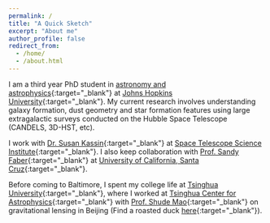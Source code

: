 ```yaml
---
permalink: /
title: "A Quick Sketch"
excerpt: "About me"
author_profile: false
redirect_from: 
  - /home/
  - /about.html
---
```


I am a third year PhD student in [astronomy and astrophysics](http://physics-astronomy.jhu.edu/){:target="_blank"}  at [Johns Hopkins University](https://www.jhu.edu/){:target="_blank"}. My current research involves understanding galaxy formation, dust geometry and star formation features using large extragalactic surveys conducted on the Hubble Space Telescope (CANDELS, 3D-HST, etc).

I work with [Dr. Susan Kassin](http://www.susankassin.com/){:target="_blank"} at [Space Telescope Science Institute](http://www.stsci.edu){:target="_blank"}. I also keep collaboration with [Prof. Sandy Faber](http://www.ucolick.org/~faber/){:target="_blank"} at [University of California, Santa Cruz](http://www.astro.ucsc.edu/){:target="_blank"}.

Before coming to Baltimore, I spent my college life at [Tsinghua University](http://www.tsinghua.edu.cn/publish/newthuen/){:target="_blank"}, where I worked at [Tsinghua Center for Astrophysics](http://astro.tsinghua.edu.cn/){:target="_blank"} with [Prof. Shude Mao](http://astro.tsinghua.edu.cn/~smao/){:target="_blank"} on gravitational lensing in Beijing (Find a roasted duck [here](http://www.huffingtonpost.com/2013/09/08/rubber-duck-beijing_n_3889252.html){:target="_blank"}).